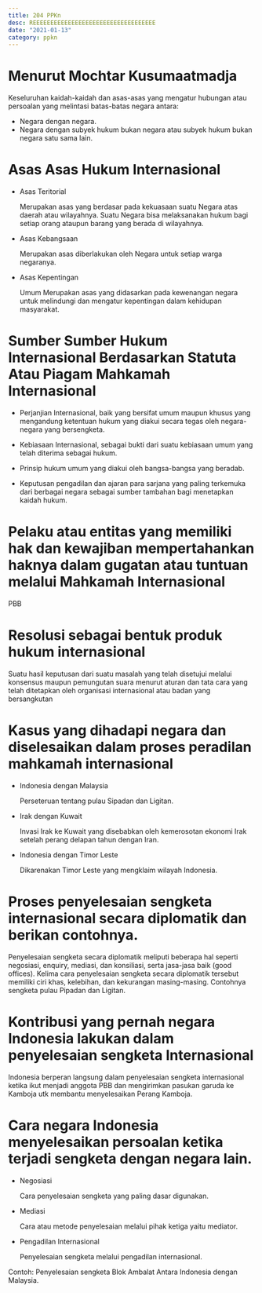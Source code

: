 ```yaml
---
title: 204 PPKn
desc: REEEEEEEEEEEEEEEEEEEEEEEEEEEEEEEEEEE
date: "2021-01-13"
category: ppkn
---
```


# Menurut Mochtar Kusumaatmadja
Keseluruhan kaidah-kaidah dan asas-asas yang mengatur hubungan atau persoalan
yang melintasi batas-batas negara antara:

- Negara dengan negara.
- Negara dengan subyek hukum bukan negara atau subyek hukum bukan negara satu
  sama lain.

# Asas Asas Hukum Internasional
- Asas Teritorial

  Merupakan asas yang berdasar pada kekuasaan suatu Negara atas
  daerah atau wilayahnya. Suatu Negara bisa melaksanakan hukum bagi setiap
  orang ataupun barang yang berada di wilayahnya.

- Asas Kebangsaan

  Merupakan asas diberlakukan oleh Negara untuk setiap warga negaranya.

- Asas Kepentingan

  Umum Merupakan asas yang didasarkan pada kewenangan negara untuk melindungi
  dan mengatur kepentingan dalam kehidupan masyarakat.

# Sumber Sumber Hukum Internasional Berdasarkan Statuta Atau Piagam Mahkamah Internasional
- Perjanjian Internasional, baik yang bersifat umum maupun khusus yang
  mengandung ketentuan hukum yang diakui secara tegas oleh negara-negara yang
  bersengketa.

- Kebiasaan Internasional, sebagai bukti dari suatu kebiasaan umum yang telah
  diterima sebagai hukum.

- Prinsip hukum umum yang diakui oleh bangsa-bangsa yang beradab.

- Keputusan pengadilan dan ajaran para sarjana yang paling terkemuka dari
  berbagai negara sebagai sumber tambahan bagi menetapkan kaidah hukum.

# Pelaku atau entitas yang memiliki hak dan kewajiban mempertahankan haknya dalam gugatan atau tuntuan melalui Mahkamah Internasional
PBB

# Resolusi sebagai bentuk produk hukum internasional
Suatu hasil keputusan dari suatu masalah yang telah disetujui
melalui konsensus maupun pemungutan suara menurut aturan dan tata cara yang
telah ditetapkan oleh organisasi internasional atau badan yang bersangkutan

# Kasus yang dihadapi negara dan diselesaikan dalam proses peradilan mahkamah internasional
- Indonesia dengan Malaysia

  Perseteruan tentang pulau Sipadan dan Ligitan.

- Irak dengan Kuwait

  Invasi Irak ke Kuwait yang disebabkan oleh kemerosotan
  ekonomi Irak setelah perang delapan tahun dengan Iran.

- Indonesia dengan Timor Leste

  Dikarenakan Timor Leste yang mengklaim wilayah Indonesia.

# Proses penyelesaian sengketa internasional secara diplomatik dan berikan contohnya.
Penyelesaian sengketa secara diplomatik meliputi beberapa hal seperti
negosiasi, enquiry, mediasi, dan konsiliasi, serta jasa-jasa baik (good
offices). Kelima cara penyelesaian sengketa secara diplomatik tersebut memiliki
ciri khas, kelebihan, dan kekurangan masing-masing. Contohnya sengketa pulau
Pipadan dan Ligitan.

# Kontribusi yang pernah negara Indonesia lakukan dalam penyelesaian sengketa Internasional
Indonesia berperan langsung dalam penyelesaian sengketa internasional ketika ikut
menjadi anggota PBB dan mengirimkan pasukan garuda ke Kamboja utk membantu
menyelesaikan Perang Kamboja.

# Cara negara Indonesia menyelesaikan persoalan ketika terjadi sengketa dengan negara lain.
- Negosiasi

  Cara penyelesaian sengketa yang paling dasar digunakan.

- Mediasi

  Cara atau metode penyelesaian melalui pihak ketiga yaitu mediator.

- Pengadilan Internasional

  Penyelesaian sengketa melalui pengadilan internasional.

Contoh: Penyelesaian sengketa Blok Ambalat Antara Indonesia dengan Malaysia.
